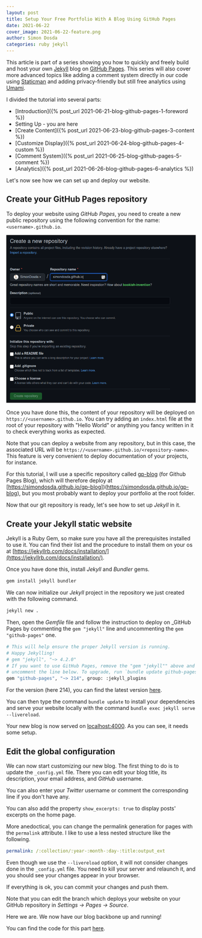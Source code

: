 ```yaml
---
layout: post
title: Setup Your Free Portfolio With A Blog Using GitHub Pages
date: 2021-06-22
cover_image: 2021-06-22-feature.png
author: Simon Dosda
categories: ruby jekyll
---
```


This article is part of a series showing you how to quickly and freely build and host your own [Jekyll][1] blog on [GitHub Pages][2]. This series will also cover more advanced topics like adding a comment system directly in our code using [Staticman][3] and adding privacy-friendly but still free analytics using [Umami][4].

I divided the tutorial into several parts:

- [Introduction]({% post_url 2021-06-21-blog-github-pages-1-foreword %})
- Setting Up - you are here
- [Create Content]({% post_url 2021-06-23-blog-github-pages-3-content %})
- [Customize Display]({% post_url 2021-06-24-blog-github-pages-4-custom %})
- [Comment System]({% post_url 2021-06-25-blog-github-pages-5-comment %})
- [Analytics]({% post_url 2021-06-26-blog-github-pages-6-analytics %})

Let's now see how we can set up and deploy our website.

## Create your GitHub Pages repository

To deploy your website using _GitHub Pages_, you need to create a new public repository using the following convention for the name: `<username>.github.io`.

![GitHub Pages Repository](/assets/images/2021-06-22-repo.png)

Once you have done this, the content of your repository will be deployed on `https://<username>.github.io`. You can try adding an `index.html` file at the root of your repository with "Hello World" or anything you fancy written in it to check everything works as expected.

Note that you can deploy a website from any repository, but in this case, the associated URL will be `https://<username>.github.io/<repository-name>`. This feature is very convenient to deploy documentation of your projects, for instance.

For this tutorial, I will use a specific repository called [gp-blog](https://github.com/SimonDosda/gp-blog) (for Github Pages Blog), which will therefore deploy at [https://simondosda.github.io/gp-blog])(https://simondosda.github.io/gp-blog), but you most probably want to deploy your portfolio at the root folder.

Now that our git repository is ready, let's see how to set up _Jekyll_ in it.

## Create your Jekyll static website

Jekyll is a Ruby Gem, so make sure you have all the prerequisites installed to use it. You can find their list and the procedure to install them on your os at [https://jekyllrb.com/docs/installation/](https://jekyllrb.com/docs/installation/).

Once you have done this, install *Jekyll* and *Bundler* gems.

```bash
gem install jekyll bundler 
```

We can now initialize our _Jekyll_ project in the repository we just created with the following command.

```bash
jekyll new .
```

Then, open the *Gemfile* file and follow the instruction to deploy on _GitHub Pages by commenting the `gem "jekyll"` line and uncommenting the `gem "github-pages"` one.

```bash
# This will help ensure the proper Jekyll version is running.
# Happy Jekylling!
# gem "jekyll", "~> 4.2.0"
# If you want to use GitHub Pages, remove the "gem "jekyll"" above and
# uncomment the line below. To upgrade, run `bundle update github-pages`.
gem "github-pages", "~> 214", group: :jekyll_plugins
```

For the version (here 214), you can find the latest version [here](https://pages.github.com/versions/).

You can then type the command  `bundle update` to install your dependencies and serve your website locally with the command `bundle exec jekyll serve --livereload`. 

Your new blog is now served on [localhost:4000](http://localhost:4000). As you can see, it needs some setup.

## Edit the global configuration

We can now start customizing our new blog. The first thing to do is to update the `_config.yml` file. There you can edit your blog title, its description, your email address, and _GitHub_ username. 

You can also enter your _Twitter_ username or comment the corresponding line if you don't have any.

You can also add the property `show_excerpts: true` to display posts' excerpts on the home page.

More anedoctical, you can change the permalink generation for pages with the `permalink` attribute. I like to use a less nested structure like the following.

```yaml
permalink: /:collection/:year-:month-:day-:title:output_ext
```

Even though we use the `--livereload` option, it will not consider changes done in the `_config.yml` file. You need to kill your server and relaunch it, and you should see your changes appear in your browser.

If everything is ok, you can commit your changes and push them. 

Note that you can edit the branch which deploys your website on your GitHub repository in *Settings → Pages → Source*.

Here we are. We now have our blog backbone up and running! 

You can find the code for this part [here](https://github.com/SimonDosda/gp-blog/tree/step-1-setup).

[1]: https://jekyllrb.com/
[2]: https://pages.github.com/
[3]: https://staticman.net/
[4]: https://umami.is/
